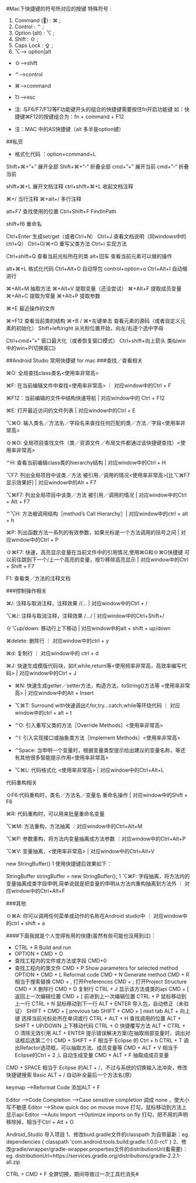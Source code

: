 #Mac下快捷键的符号所对应的按键
特殊符号 :

1. Command () : ⌘ ; 
2. Control : ⌃ ; 
3. Option (alt) : ⌥ ; 
4. Shift : ⇧ ; 
5.  Caps Lock : ⇪ ;
6. ⌥—> option|alt
+ ⇧—>shift
+ ⌃—>control
+ ⌘—>command
+ ⎋—>esc

+ 注: 与F6/F7/F12等F功能键开头的组合的快捷键需要按住fn开启功能键
如：快捷键⌘F12的按键组合为：fn + command + F12
+ 注：MAC 中的AS快捷键（alt 多半是option键）

##私货

+ 格式化代码 ：option+command+L

Shift+⌘+”+” 展开全部 
Shift+⌘+”-“ 折叠全部 
cmd+”+” 展开当前 
cmd+”-“ 折叠当前

shift+⌘+L 展开文档注释 
ctrl+shift+⌘+L 收起文档注释

⌘+/ 当行注释 
⌘+alt+/ 多行注释

alt+F7 查找使用的位置 
Ctrl+Shift+F FindInPath

shift+f6 重命名

Ctrl+Enter 生成set/get（或者Ctrl+N） 
Ctrl+J 查看文档说明（同windows中的ctrl+Q） 
Ctrl+O/⌘+O 重写父类方法 
Ctrl+i 实现方法

Ctrl+shift+Q 查看当前光标所在的类 
alt+回车 查看当前元素可以做的操作

alt+⌘+L 格式化代码 
Ctrl+Alt+O 自动导包 control+option+o
Ctrl+Alt+I 自动缩进行

⌘+Alt+M 抽取方法 
⌘+Alt+V 提取变量（还没尝试） 
⌘+Alt+F 提取成员变量 
⌘+Alt+C 提取为常量 
⌘+Alt+P 提取参数

⌘+E 最近操作的文件

⌘+F12 查看当前类的结构 
⌘+B / ⌘+左键单击 查看元素的源码（或者自定义元素的初始化） 
Shift+left/right 从光标位置开始，向左/右逐个选中字母

Ctrl+cmd+”+” 窗口最大化（或者恢复窗口模式） 
Ctrl+shift+向上箭头 类似win中的win+P(切换窗口)

##Android Studio 常用快捷键 for mac
###查找／查看相关

⌘O: 全局查找class类名<使用率非常高>

⌘F: 在当前编辑文件中查找<使用率非常高> ｜ 对应window中的Ctrl + F

⌘F12：当前编辑的文件中结构快速导航 | 对应window中的 Ctrl + F12

⌘E: 打开最近访问的文件列表 | 对应window中的Ctrl + E

⌥⌘O: 输入类名／方法名／字段名来查找任何匹配的类／方法／字段<使用率非常高>

⇧⌘O: 全局项目查找文件（类／资源文件／布局文件都通过该快捷键查找）<使用率非常高>

⌃H: 查看当前编辑class类的hierarchy结构 | 对应window中的Ctrl + H

⌥F7: 列出全局项目中该类／方法 被引用／调用的情况<使用率非常高>[比⌥⌘F7显示效果好] | 对应window中的Alt + F7

⌥⌘F7: 列出全局项目中该类／方法 被引用／调用的情况 | 对应window中的Ctrl + Alt + F7

⌃⌥H: 方法被调用结构［method’s Call Hierarchy］| 对应window中的ctrl + alt + h

⌘P: 列出函数方法一系列的有效参数，如果光标是一个方法调用的括号之间 | 对应window中的Ctrl + P

⇧⌘F7: 快速，高亮显示变量在当前文件中的引用情况,使用⌘G和⇧⌘G快捷键 可以前往跳到下一个/上一个高亮的变量，按⎋移除高亮显示 | 对应window中的Ctrl + Shift + F7

F1: 查看类／方法的注释文档

 

###控制操作相关

⌘/: 注释与取消注释，注释效果 //... | 对应window中的Ctrl + /

⌥⌘/: 注释与取消注释，注释效果 /*...*/ | 对应window中的Ctrl+Shift+/

⇧⌥up/down: 移动行上下移动 | 对应window中的alt + shift + up/down

⌘delete: 删除行 ｜ 对应window中的ctrl + y

⌘d: 复制行 ｜ 对应window中的 ctrl + d

⌘J: 快速生成模版代码块，如if,while,return等<使用频率非常高，高效率编写代码> | 对应window中的Ctrl + J

+ ⌘N: 快速生成getter／setter方法，构造方法，toString()方法等 <使用率非常高> | 对应window中的Alt + Insert

+ ⌥⌘T: Surround with快速调出if,for,try...catch,while等环绕代码 ｜ 对应window中的ctrl + alt + t

+ ⌃O: 引入重写父类的方法［Override Methods］<使用率非常高>

+ ⌃I: 引入实现接口或抽象类方法［Implement Methods］<使用率非常高>

+ ⌃Space: 当申明一个变量时，根据变量类型提示给出建议的变量名称，等还有其他很多智能提示作用<使用率非常高>

+ ⌥⌘L: 代码格式化 <使用率非常高> | 对应window中的Ctrl+Alt+L

 

代码重构相关

⇧F6:代码重构时，类名／方法名／变量名 重命名操作 | 对应window中的Shift + F6

⌘R: 代码重构时，可以用来批量重命名变量

⌥⌘M: 方法重构，方法抽离 ｜对应window中的Ctrl+Alt+M

⌥⌘P: 参数重构，将方法内变量抽离成方法参数 ｜对应window中的Ctrl+Alt+P

⌥⌘V: 变量抽离，<使用率非常高> | 对应window中的Ctrl+Alt+V

new StringBuffer()
1
使用快捷键后效果如下：

StringBuffer stringBuffer = new StringBuffer();
1
⌥⌘F: 字段抽离，将方法内的变量抽离成类字段申明,简单说就是把变量的申明从方法内重构抽离到方法外 ｜ 对应window中的Ctrl+Alt+F

 

###其他

⇧⌘A: 你可以调用任何菜单或动作的名称在Android studio中 ｜ 对应window中的ctrl + shift + a

 

####下面我就是个人觉得有用的快捷(虽然有些可能也没用到过)：

 

+ CTRL + R Build and run
+ OPTION + CMD + O	
+ 查找工程内的文件或方法或字段 CMD+0
+ 查找工程内的类文件 CMD + P	Show parameters for selected method
OPTION + CMD + L	Reformat code
CMD + N	Generate method
CMD + R	相当于搜索替换
CMD + ,	打开Preferences
CMD + ;	打开Project Structure
CMD + X	删除行
CMD + D	复制行
CTRL + J	显示该方法或类的api
CMD + [ 返回上一次编辑位置
CMD + ]	前进到上一次编辑位置
CTRL + P	鼠标移动到上一行
CTRL + N	鼠标移动到下一行
ALT + ENTER	导入包，自动修正（未验证）
SHIFT + CMD + [	previous tab
SHIFT + CMD + ]	next tab 
ALT + 向上键	选择当前光标处所在单词或行
CTRL + ALT + H	查找调用的位置
ALT + SHIFT + UP/DOWN	上下移动代码
CTRL + O	快捷覆写方法
ALT + CTRL + O	清除无效引用
ALT + ENTER	提示错误解决方案(在抽取局部变量时，调出对话框后选第二个)
CMD + SHIFT + F	相当于 Eclipse 的 Ctrl + h
CTRL + T	调出Refactor选项框，可以抽取方法、成员变量等
CMD + ALT + V	相当于Eclipse的Ctrl + 2 ,L  自动生成变量
CMD + ALT + F	抽取成成员变量

CMD + SPACE 相当于 Eclipse 的ALT + /，不过与系统的切换输入法冲突，修改快捷键搜索 Basic
ALT + /	自动补全最后一个方法名(原)

keymap —>Reformat Code 添加ALT + F


Editor —>Code Completion —>Case sensitive completion 调成 none ，使大小写不敏感
Editor —>Show quick doc on mouse move 打勾，鼠标移动到方法上显示api
Editor —>Auto Import —>Optimize imports on fly 打勾，把不用的声明移除掉，相当于Ctrl + Alt + O


Android_Studio 导入项目
1、修改buid.gradle文件的classpath 为自带最新：eg.
	dependencies { 
		 classpath 'com.android.tools.build:gradle:1.0.0-rc1’ 
	 }
2、修改gradle/wrapper/gradle-wrapper.properties文件的distributionUrl(看需要)：eg.
	distributionUrl=https\://services.gradle.org/distributions/gradle-2.2.1-all.zip

CTRL + CMD + F	全屏切换，期间导致过一次工具栏消失#